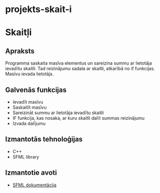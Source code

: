 # projekts-skait-i

# Skaitļi

## Apraksts
  Programma saskaita masīva elementus un sareizina summu ar lietotāja ievadītu skaitli. 
  Tad reizinājumu sadala ar skaitli, atkarībā no if funkcijas. Masīvu ievada lietotājs.
## Galvenās funkcijas
  - Ievadīt masīvu
  - Saskaitīt masīvu
  - Sareizināt summu ar lietotāja ievadītu skaitli
  - IF funkcija, kas nosaka, ar kuru skaitli dalīt summas reizinājumu
  - Izvada dalījumu
## Izmantotās tehnoloģijas
  - C++
  - SFML library
## Izmantotie avoti
  - [SFML dokumentācija](https://www.sfml-dev.org/style.php)
